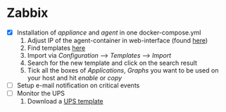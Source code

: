 # Zabbix
- [x] Installation of *appliance* and *agent* in one docker-compose.yml
	1. Adjust IP of the agent-container in web-interface (found [here](https://techexpert.tips/zabbix/zabbix-docker-installation-ubuntu-linux/))
	2. Find templates [here](https://share.zabbix.com)
	3. Import via *Configuration* --> *Templates* --> *Import*
	4. Search for the new template and click on the search result
	5. Tick all the boxes of *Applications*, *Graphs* you want to be used on your host and hit *enable* or *copy*
- [ ] Setup e-mail notification on critical events
- [ ] Monitor the UPS
	1. Download a [UPS template](https://share.zabbix.com/power-ups/apc/updated-apc-ups)
	



